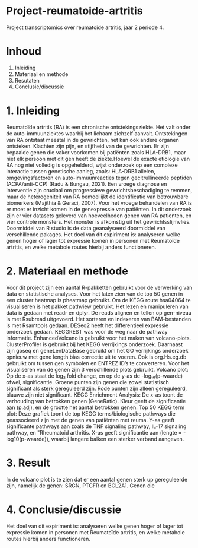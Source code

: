 # Project-reumatoide-artritis
Project transcriptomics over reumatoide artritis, jaar 2 periode 4.

# Inhoud
1. Inleiding
2. Materiaal en methode
3. Resutaten
4. Conclusie/discussie

# 1. Inleiding
Reumatoïde artritis (RA) is een chronische ontstekingsziekte. Het valt onder de auto-immuunziektes waarbij het lichaam zichzelf aanvalt. Ontstekingen van RA ontstaat meestal in de gewrichten, het kan ook andere organen ontsteken. Klachten zijn pijn, en stijfheid van de gewrichten. Er zijn bepaalde genen die vaker voorkomen bij patiënten zoals HLA-DRB1, maar niet elk persoon met dit gen heeft de ziekte.Hoewel de exacte etiologie van RA nog niet volledig is opgehelderd, wijst onderzoek op een complexe interactie tussen genetische aanleg, zoals: HLA-DRB1 allelen, omgevingsfactoren en auto-immuunreacties tegen gecitrullineerde peptiden (ACPA/anti-CCP) (Radu & Bungau, 2021). Een vroege diagnose en interventie zijn cruciaal om progressieve gewrichtsbeschadiging te remmen, maar de heterogeniteit van RA bemoeilijkt de identificatie van betrouwbare biomerkers (Majithia & Geraci, 2007). 
Voor het vroege behandelen van RA is er moet er inzicht komen in de genexpressie van patiënten. In dit onderzoek zijn er vier datasets geleverd van hoeveelheden genen van RA patienten, en vier controle monsters. Het monster is afkomstig uit het gewrichtsslijmvlies. Doormiddel van R studio is de data geanalyseerd doormiddel van verschillende pakages. Het doel van dit expiriment is: analyseren welke genen hoger of lager tot expressie komen in personen met Reumatoïde artritis, en welke metabole routes hierbij anders functioneren. 

# 2. Materiaal en methode
Voor dit project zijn een aantal R-pakketten gebruikt voor de verwerking van data en statistische analyses. Voor het laten zien van de top 50 genen in een cluster heatmap is pheatmap gebruikt. Om de KEGG route hsa04064 te visualiseren is het pakket pathview gebruikt. Het lezen en manipuleren van data is gedaan met readr en dplyr. De reads alignen en tellen op gen-niveau is met Rsubread uitgevoerd. Het sorteren en indexeren van BAM-bestanden is met Rsamtools gedaan. DESeq2 heeft het differentieel expressie onderzoek gedaan. KEGGREST was voor de weg naar de pathway informatie. EnhancedVolcano is gebruikt voor het maken van volcano-plots. ClusterProfiler is gebruikt bij het KEGG verrijkings onderzoek. Daarnaast zijn goseq en geneLenDataBase gebruikt om het GO verrijkings onderzoek opnieuw met gene length bias correctie uit te voeren. Ook is org.Hs.eg.db gebruikt om tussen gen symbolen en ENTREZ ID’s te converteren.
Voor het visualiseren van de genen zijn 3 verschillende plots gebruikt. Volcano plot: Op de x-as staat de log₂ fold change, en op de y-as de -log₁₀(p-waarde) ofwel, significantie. Groene punten zijn genen die zowel statistisch significant als sterk gereguleerd zijn. Rode punten zijn alleen gereguleerd, blauwe zijn niet significant. KEGG Enrichment Analysis: De x-as toont de verhouding van betrokken genen (GeneRatio). Kleur geeft de significantie aan (p.adj), en de grootte het aantal betrokken genen. Top 50 KEGG term plot: Deze grafiek toont de top KEGG terms/biologische pathways die geassocieerd zijn met de genen van patiënten met reuma. Y-as geeft significante pathways aan zoals de TNF signaling pathway, IL-17 signaling pathway, en "Rheumatoid arthritis. X-as geeft significantie aan (lengte = -log10(p-waarde)), waarbij langere balken een sterker verband aangeven. 

# 3. Result
In de volcano plot is te zien dat er een aantal genen sterk up gereguleerde zijn, namelijk de genen: SRGN, PTGFR en BCL2A1. Genen die 

# 4. Conclusie/discussie
Het doel van dit expiriment is: analyseren welke genen hoger of lager tot expressie komen in personen met Reumatoïde artritis, en welke metabole routes hierbij anders functioneren.




